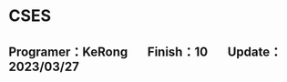 # CSES
## Programer：KeRong &nbsp;&nbsp;&nbsp;&nbsp;&nbsp;&nbsp;Finish：10 &nbsp;&nbsp;&nbsp;&nbsp;&nbsp;&nbsp;Update：2023/03/27
